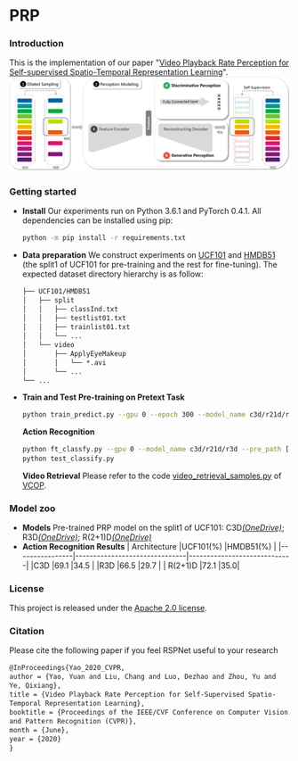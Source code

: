# PRP



### Introduction
This is the implementation of our paper "[Video Playback Rate Perception for Self-supervised Spatio-Temporal Representation Learning](https://arxiv.org/abs/2006.11476)".
![](overview.png)
### Getting started

 - **Install**
 Our experiments run on Python 3.6.1 and PyTorch 0.4.1. All dependencies can be installed using pip:
	```sh
	python -m pip install -r requirements.txt
	```
 - **Data preparation**
 We construct experiments on [UCF101](https://www.crcv.ucf.edu/data/UCF101.php) and [HMDB51](https://serre-lab.clps.brown.edu/resource/hmdb-a-large-human-motion-database/#Downloads) (the split1 of UCF101 for pre-training and the rest for fine-tuning). The expected dataset directory hierarchy is as follow:
	 ```
	├── UCF101/HMDB51
	│   ├── split
	│   │   ├── classInd.txt
	│   │   ├── testlist01.txt
	│   │   ├── trainlist01.txt
	│   │   └── ...
	│   └── video
	│       ├── ApplyEyeMakeup
	│       │   └── *.avi
	│       └── ...
	└── ...
	```
 - **Train and Test**
 **Pre-training on Pretext Task**
 	```sh
	python train_predict.py --gpu 0 --epoch 300 --model_name c3d/r21d/r3d
	```
	**Action Recognition**
 	```sh
	python ft_classfy.py --gpu 0 --model_name c3d/r21d/r3d --pre_path [your pre-trained model] --split 1/2/3
	python test_classify.py
	```
	**Video Retrieval**
	Please refer to the code [video_retrieval_samples.py]([https://github.com/xudejing/video-clip-order-prediction/blob/master/video_retrieval_samples.py](https://github.com/xudejing/video-clip-order-prediction/blob/master/video_retrieval_samples.py)) of [VCOP]([https://openaccess.thecvf.com/content_CVPR_2019/papers/Xu_Self-Supervised_Spatiotemporal_Learning_via_Video_Clip_Order_Prediction_CVPR_2019_paper.pdf](https://openaccess.thecvf.com/content_CVPR_2019/papers/Xu_Self-Supervised_Spatiotemporal_Learning_via_Video_Clip_Order_Prediction_CVPR_2019_paper.pdf)).
	
### Model zoo
 - **Models**
Pre-trained PRP model on the split1 of UCF101: C3D[*(OneDrive)*](https://1drv.ms/u/s!Al-IKnCwKkpqilawzdPyCbeVVjD_?e=4OycfF); R3D[*(OneDrive)*](https://1drv.ms/u/s!Al-IKnCwKkpqilocEjNpxrLY326F?e=W9LI8y); R(2+1)D[*(OneDrive)*](https://1drv.ms/u/s!Al-IKnCwKkpqiljBkCPn0nALy1H4?e=dSdnAd)
 - **Action Recognition Results**
	|   Architecture             |UCF101(%)                          |HMDB51(%)                        |
	|----------------|-------------------------------|-----------------------------|
	|C3D				|69.1            						  |34.5           |
	|R3D          		|66.5            						  |29.7            |
	| R(2+1)D        |72.1									  |35.0|
### License
This project is released under the [Apache 2.0 license](LICENSE).
### Citation
Please cite the following paper if you feel RSPNet useful to your research
```
@InProceedings{Yao_2020_CVPR,  
author = {Yao, Yuan and Liu, Chang and Luo, Dezhao and Zhou, Yu and Ye, Qixiang},  
title = {Video Playback Rate Perception for Self-Supervised Spatio-Temporal Representation Learning},  
booktitle = {Proceedings of the IEEE/CVF Conference on Computer Vision and Pattern Recognition (CVPR)},  
month = {June},  
year = {2020}  
}
```


